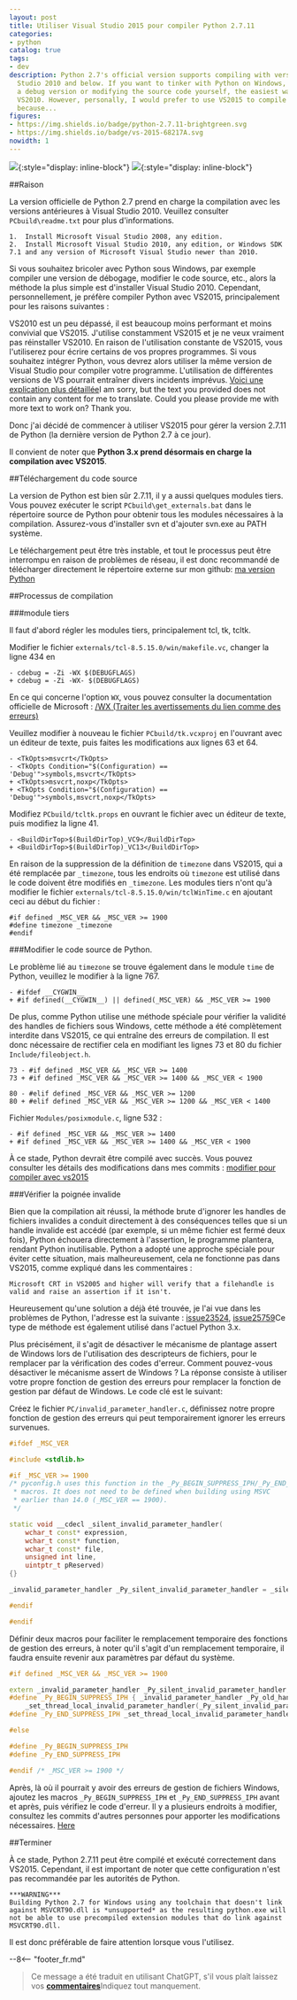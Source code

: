 ```yaml
---
layout: post
title: Utiliser Visual Studio 2015 pour compiler Python 2.7.11
categories:
- python
catalog: true
tags:
- dev
description: Python 2.7's official version supports compiling with versions of Visual
  Studio 2010 and below. If you want to tinker with Python on Windows, such as compiling
  a debug version or modifying the source code yourself, the easiest way is to install
  VS2010. However, personally, I would prefer to use VS2015 to compile Python, mainly
  because...
figures:
- https://img.shields.io/badge/python-2.7.11-brightgreen.svg
- https://img.shields.io/badge/vs-2015-68217A.svg
nowidth: 1
---
```


<meta property="og:title" content="使用 Visual Studio 2015 编译 Python 2.7.11" />

![](https://img.shields.io/badge/python-2.7.11-brightgreen.svg){:style="display: inline-block"}
![](https://img.shields.io/badge/vs-2015-68217A.svg){:style="display: inline-block"}

##Raison

La version officielle de Python 2.7 prend en charge la compilation avec les versions antérieures à Visual Studio 2010. Veuillez consulter `PCbuild\readme.txt` pour plus d'informations.


	1.  Install Microsoft Visual Studio 2008, any edition.
	2.  Install Microsoft Visual Studio 2010, any edition, or Windows SDK 7.1 and any version of Microsoft Visual Studio newer than 2010.


Si vous souhaitez bricoler avec Python sous Windows, par exemple compiler une version de débogage, modifier le code source, etc., alors la méthode la plus simple est d'installer Visual Studio 2010.
Cependant, personnellement, je préfère compiler Python avec VS2015, principalement pour les raisons suivantes :


VS2010 est un peu dépassé, il est beaucoup moins performant et moins convivial que VS2015. J'utilise constamment VS2015 et je ne veux vraiment pas réinstaller VS2010.
En raison de l'utilisation constante de VS2015, vous l'utiliserez pour écrire certains de vos propres programmes. Si vous souhaitez intégrer Python, vous devrez alors utiliser la même version de Visual Studio pour compiler votre programme. L'utilisation de différentes versions de VS pourrait entraîner divers incidents imprévus. [Voici une explication plus détaillée](http://siomsystems.com/mixing-visual-studio-versions/)I am sorry, but the text you provided does not contain any content for me to translate. Could you please provide me with more text to work on? Thank you.

Donc j'ai décidé de commencer à utiliser VS2015 pour gérer la version 2.7.11 de Python (la dernière version de Python 2.7 à ce jour).

Il convient de noter que **Python 3.x prend désormais en charge la compilation avec VS2015**.

##Téléchargement du code source

La version de Python est bien sûr 2.7.11, il y a aussi quelques modules tiers. Vous pouvez exécuter le script `PCbuild\get_externals.bat` dans le répertoire source de Python pour obtenir tous les modules nécessaires à la compilation. Assurez-vous d'installer svn et d'ajouter svn.exe au PATH système.

Le téléchargement peut être très instable, et tout le processus peut être interrompu en raison de problèmes de réseau, il est donc recommandé de télécharger directement le répertoire externe sur mon github: [ma version Python](https://github.com/disenone/wpython-2.7.11/tree/e13f43a3b72ae2bdf4d2950c6364750ae668cbf4/externals)

##Processus de compilation

###module tiers

Il faut d'abord régler les modules tiers, principalement tcl, tk, tcltk.

Modifier le fichier `externals/tcl-8.5.15.0/win/makefile.vc`, changer la ligne 434 en

	- cdebug = -Zi -WX $(DEBUGFLAGS)
	+ cdebug = -Zi -WX- $(DEBUGFLAGS)

En ce qui concerne l'option `WX`, vous pouvez consulter la documentation officielle de Microsoft : [/WX (Traiter les avertissements du lien comme des erreurs)](https://msdn.microsoft.com/en-us/library/ms235592.aspx)

Veuillez modifier à nouveau le fichier `PCbuild/tk.vcxproj` en l'ouvrant avec un éditeur de texte, puis faites les modifications aux lignes 63 et 64.

	- <TkOpts>msvcrt</TkOpts>
	- <TkOpts Condition="$(Configuration) == 'Debug'">symbols,msvcrt</TkOpts>
	+ <TkOpts>msvcrt,noxp</TkOpts>
	+ <TkOpts Condition="$(Configuration) == 'Debug'">symbols,msvcrt,noxp</TkOpts>

Modifiez `PCbuild/tcltk.props` en ouvrant le fichier avec un éditeur de texte, puis modifiez la ligne 41.

	- <BuildDirTop>$(BuildDirTop)_VC9</BuildDirTop>
	+ <BuildDirTop>$(BuildDirTop)_VC13</BuildDirTop>

En raison de la suppression de la définition de `timezone` dans VS2015, qui a été remplacée par `_timezone`, tous les endroits où `timezone` est utilisé dans le code doivent être modifiés en `_timezone`. Les modules tiers n'ont qu'à modifier le fichier `externals/tcl-8.5.15.0/win/tclWinTime.c` en ajoutant ceci au début du fichier :

	#if defined _MSC_VER && _MSC_VER >= 1900
	#define timezone _timezone
	#endif

###Modifier le code source de Python.

Le problème lié au `timezone` se trouve également dans le module `time` de Python, veuillez le modifier à la ligne 767.

	- #ifdef __CYGWIN__
	+ #if defined(__CYGWIN__) || defined(_MSC_VER) && _MSC_VER >= 1900

De plus, comme Python utilise une méthode spéciale pour vérifier la validité des handles de fichiers sous Windows, cette méthode a été complètement interdite dans VS2015, ce qui entraîne des erreurs de compilation. Il est donc nécessaire de rectifier cela en modifiant les lignes 73 et 80 du fichier `Include/fileobject.h`.

	73 - #if defined _MSC_VER && _MSC_VER >= 1400
	73 + #if defined _MSC_VER && _MSC_VER >= 1400 && _MSC_VER < 1900

	80 - #elif defined _MSC_VER && _MSC_VER >= 1200
	80 + #elif defined _MSC_VER && _MSC_VER >= 1200 && _MSC_VER < 1400

Fichier `Modules/posixmodule.c`, ligne 532 :

	- #if defined _MSC_VER && _MSC_VER >= 1400
	+ #if defined _MSC_VER && _MSC_VER >= 1400 && _MSC_VER < 1900

À ce stade, Python devrait être compilé avec succès. Vous pouvez consulter les détails des modifications dans mes commits : [modifier pour compiler avec vs2015](https://github.com/disenone/wpython-2.7.11/commit/4037e2d806518dbf06ffb8ee5c46f419ef8d7edf)


###Vérifier la poignée invalide

Bien que la compilation ait réussi, la méthode brute d'ignorer les handles de fichiers invalides a conduit directement à des conséquences telles que si un handle invalide est accédé (par exemple, si un même fichier est fermé deux fois), Python échouera directement à l'assertion, le programme plantera, rendant Python inutilisable. Python a adopté une approche spéciale pour éviter cette situation, mais malheureusement, cela ne fonctionne pas dans VS2015, comme expliqué dans les commentaires :

	Microsoft CRT in VS2005 and higher will verify that a filehandle is valid and raise an assertion if it isn't.


Heureusement qu'une solution a déjà été trouvée, je l'ai vue dans les problèmes de Python, l'adresse est la suivante : [issue23524](http://psf.upfronthosting.co.za/roundup/tracker/issue23524), [issue25759](http://psf.upfronthosting.co.za/roundup/tracker/issue25759)Ce type de méthode est également utilisé dans l'actuel Python 3.x.


Plus précisément, il s'agit de désactiver le mécanisme de plantage assert de Windows lors de l'utilisation des descripteurs de fichiers, pour le remplacer par la vérification des codes d'erreur. Comment pouvez-vous désactiver le mécanisme assert de Windows ? La réponse consiste à utiliser votre propre fonction de gestion des erreurs pour remplacer la fonction de gestion par défaut de Windows. Le code clé est le suivant:


Créez le fichier `PC/invalid_parameter_handler.c`, définissez notre propre fonction de gestion des erreurs qui peut temporairement ignorer les erreurs survenues.

```c++
#ifdef _MSC_VER

#include <stdlib.h>

#if _MSC_VER >= 1900
/* pyconfig.h uses this function in the _Py_BEGIN_SUPPRESS_IPH/_Py_END_SUPPRESS_IPH
 * macros. It does not need to be defined when building using MSVC
 * earlier than 14.0 (_MSC_VER == 1900).
 */

static void __cdecl _silent_invalid_parameter_handler(
    wchar_t const* expression,
    wchar_t const* function,
    wchar_t const* file,
    unsigned int line,
	uintptr_t pReserved) 
{}

_invalid_parameter_handler _Py_silent_invalid_parameter_handler = _silent_invalid_parameter_handler;

#endif

#endif
```

Définir deux macros pour faciliter le remplacement temporaire des fonctions de gestion des erreurs, à noter qu'il s'agit d'un remplacement temporaire, il faudra ensuite revenir aux paramètres par défaut du système.

```c++
#if defined _MSC_VER && _MSC_VER >= 1900

extern _invalid_parameter_handler _Py_silent_invalid_parameter_handler;
#define _Py_BEGIN_SUPPRESS_IPH { _invalid_parameter_handler _Py_old_handler = \
    _set_thread_local_invalid_parameter_handler(_Py_silent_invalid_parameter_handler);
#define _Py_END_SUPPRESS_IPH _set_thread_local_invalid_parameter_handler(_Py_old_handler); }

#else

#define _Py_BEGIN_SUPPRESS_IPH
#define _Py_END_SUPPRESS_IPH

#endif /* _MSC_VER >= 1900 */
```

Après, là où il pourrait y avoir des erreurs de gestion de fichiers Windows, ajoutez les macros `_Py_BEGIN_SUPPRESS_IPH` et `_Py_END_SUPPRESS_IPH` avant et après, puis vérifiez le code d'erreur. Il y a plusieurs endroits à modifier, consultez les commits d'autres personnes pour apporter les modifications nécessaires.
[Here](https://github.com/kovidgoyal/cpython/commit/a9ec814d466d3c0139d10b69666f88eed10e4940)

##Terminer

À ce stade, Python 2.7.11 peut être compilé et exécuté correctement dans VS2015. Cependant, il est important de noter que cette configuration n'est pas recommandée par les autorités de Python.

	***WARNING***
	Building Python 2.7 for Windows using any toolchain that doesn't link
	against MSVCRT90.dll is *unsupported* as the resulting python.exe will
	not be able to use precompiled extension modules that do link against
	MSVCRT90.dll.

Il est donc préférable de faire attention lorsque vous l'utilisez.

--8<-- "footer_fr.md"


> Ce message a été traduit en utilisant ChatGPT, s'il vous plaît laissez vos [**commentaires**](https://github.com/disenone/wiki_blog/issues/new)Indiquez tout manquement. 
